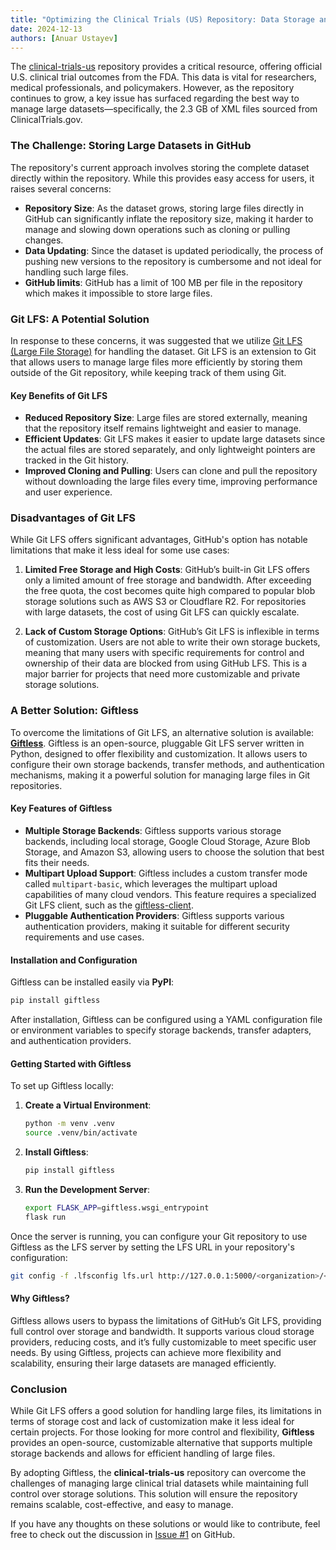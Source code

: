 ```yaml
---
title: "Optimizing the Clinical Trials (US) Repository: Data Storage and Git LFS Solutions"
date: 2024-12-13
authors: [Anuar Ustayev]
---
```


The [clinical-trials-us](https://github.com/datasets/clinical-trials-us) repository provides a critical resource, offering official U.S. clinical trial outcomes from the FDA. This data is vital for researchers, medical professionals, and policymakers. However, as the repository continues to grow, a key issue has surfaced regarding the best way to manage large datasets—specifically, the 2.3 GB of XML files sourced from ClinicalTrials.gov.

### The Challenge: Storing Large Datasets in GitHub

The repository's current approach involves storing the complete dataset directly within the repository. While this provides easy access for users, it raises several concerns:

- **Repository Size**: As the dataset grows, storing large files directly in GitHub can significantly inflate the repository size, making it harder to manage and slowing down operations such as cloning or pulling changes.
- **Data Updating**: Since the dataset is updated periodically, the process of pushing new versions to the repository is cumbersome and not ideal for handling such large files.
- **GitHub limits**: GitHub has a limit of 100 MB per file in the repository which makes it impossible to store large files.

### Git LFS: A Potential Solution

In response to these concerns, it was suggested that we utilize [Git LFS (Large File Storage)](https://git-lfs.github.com/) for handling the dataset. Git LFS is an extension to Git that allows users to manage large files more efficiently by storing them outside of the Git repository, while keeping track of them using Git.

#### Key Benefits of Git LFS

- **Reduced Repository Size**: Large files are stored externally, meaning that the repository itself remains lightweight and easier to manage.
- **Efficient Updates**: Git LFS makes it easier to update large datasets since the actual files are stored separately, and only lightweight pointers are tracked in the Git history.
- **Improved Cloning and Pulling**: Users can clone and pull the repository without downloading the large files every time, improving performance and user experience.

### Disadvantages of Git LFS

While Git LFS offers significant advantages, GitHub's option has notable limitations that make it less ideal for some use cases:

1. **Limited Free Storage and High Costs**: GitHub’s built-in Git LFS offers only a limited amount of free storage and bandwidth. After exceeding the free quota, the cost becomes quite high compared to popular blob storage solutions such as AWS S3 or Cloudflare R2. For repositories with large datasets, the cost of using Git LFS can quickly escalate.
   
2. **Lack of Custom Storage Options**: GitHub’s Git LFS is inflexible in terms of customization. Users are not able to write their own storage buckets, meaning that many users with specific requirements for control and ownership of their data are blocked from using GitHub LFS. This is a major barrier for projects that need more customizable and private storage solutions.

### A Better Solution: Giftless

To overcome the limitations of Git LFS, an alternative solution is available: **[Giftless](https://github.com/datopian/giftless)**. Giftless is an open-source, pluggable Git LFS server written in Python, designed to offer flexibility and customization. It allows users to configure their own storage backends, transfer methods, and authentication mechanisms, making it a powerful solution for managing large files in Git repositories.

#### Key Features of Giftless

- **Multiple Storage Backends**: Giftless supports various storage backends, including local storage, Google Cloud Storage, Azure Blob Storage, and Amazon S3, allowing users to choose the solution that best fits their needs.
- **Multipart Upload Support**: Giftless includes a custom transfer mode called `multipart-basic`, which leverages the multipart upload capabilities of many cloud vendors. This feature requires a specialized Git LFS client, such as the [giftless-client](https://github.com/datopian/giftless-client).
- **Pluggable Authentication Providers**: Giftless supports various authentication providers, making it suitable for different security requirements and use cases.

#### Installation and Configuration

Giftless can be installed easily via **PyPI**:

```bash
pip install giftless
```

After installation, Giftless can be configured using a YAML configuration file or environment variables to specify storage backends, transfer adapters, and authentication providers.

#### Getting Started with Giftless

To set up Giftless locally:

1. **Create a Virtual Environment**:
   ```bash
   python -m venv .venv
   source .venv/bin/activate
   ```

2. **Install Giftless**:
   ```bash
   pip install giftless
   ```

3. **Run the Development Server**:
   ```bash
   export FLASK_APP=giftless.wsgi_entrypoint
   flask run
   ```

Once the server is running, you can configure your Git repository to use Giftless as the LFS server by setting the LFS URL in your repository's configuration:

```bash
git config -f .lfsconfig lfs.url http://127.0.0.1:5000/<organization>/<repository>
```

#### Why Giftless?

Giftless allows users to bypass the limitations of GitHub’s Git LFS, providing full control over storage and bandwidth. It supports various cloud storage providers, reducing costs, and it’s fully customizable to meet specific user needs. By using Giftless, projects can achieve more flexibility and scalability, ensuring their large datasets are managed efficiently.

### Conclusion

While Git LFS offers a good solution for handling large files, its limitations in terms of storage cost and lack of customization make it less ideal for certain projects. For those looking for more control and flexibility, **Giftless** provides an open-source, customizable alternative that supports multiple storage backends and allows for efficient handling of large files.

By adopting Giftless, the **clinical-trials-us** repository can overcome the challenges of managing large clinical trial datasets while maintaining full control over storage solutions. This solution will ensure the repository remains scalable, cost-effective, and easy to manage.

If you have any thoughts on these solutions or would like to contribute, feel free to check out the discussion in [Issue #1](https://github.com/datasets/clinical-trials-us/issues/1) on GitHub.
